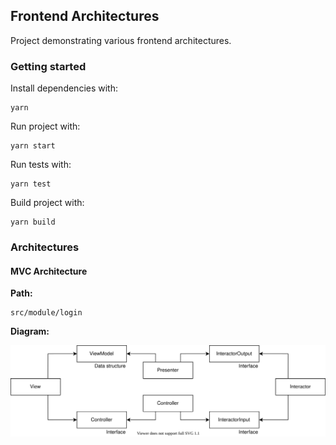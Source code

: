 ## Frontend Architectures

Project demonstrating various frontend architectures.

### Getting started

Install dependencies with:
```
yarn
```

Run project with:
```
yarn start
```

Run tests with:
```
yarn test
```

Build project with:
```
yarn build
```

### Architectures

#### MVC Architecture

**Path:**
```
src/module/login
```

**Diagram:**

<img src="./assets/frontend-architectures-mvc.svg">